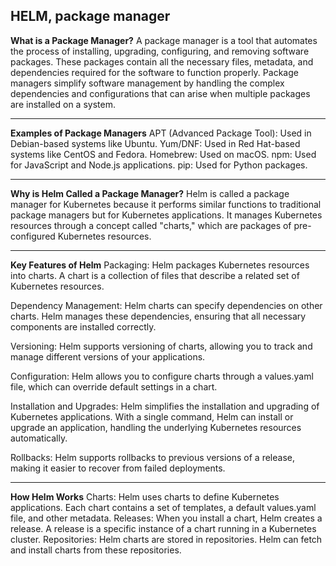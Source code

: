 ## HELM, package manager

**What is a Package Manager?**
A package manager is a tool that automates the process of installing, upgrading, configuring, and removing software packages. These packages contain all the necessary files, metadata, and dependencies required for the software to function properly. Package managers simplify software management by handling the complex dependencies and configurations that can arise when multiple packages are installed on a system.

------------------------------------------------------------------------
**Examples of Package Managers**
APT (Advanced Package Tool): Used in Debian-based systems like Ubuntu.
Yum/DNF: Used in Red Hat-based systems like CentOS and Fedora.
Homebrew: Used on macOS.
npm: Used for JavaScript and Node.js applications.
pip: Used for Python packages.

------------------------------------------------------------------------
**Why is Helm Called a Package Manager?**
Helm is called a package manager for Kubernetes because it performs similar functions to traditional package managers but for Kubernetes applications. It manages Kubernetes resources through a concept called "charts," which are packages of pre-configured Kubernetes resources.

------------------------------------------------------------------------
**Key Features of Helm**
Packaging: Helm packages Kubernetes resources into charts. A chart is a collection of files that describe a related set of Kubernetes resources.

Dependency Management: Helm charts can specify dependencies on other charts. Helm manages these dependencies, ensuring that all necessary components are installed correctly.

Versioning: Helm supports versioning of charts, allowing you to track and manage different versions of your applications.

Configuration: Helm allows you to configure charts through a values.yaml file, which can override default settings in a chart.

Installation and Upgrades: Helm simplifies the installation and upgrading of Kubernetes applications. With a single command, Helm can install or upgrade an application, handling the underlying Kubernetes resources automatically.

Rollbacks: Helm supports rollbacks to previous versions of a release, making it easier to recover from failed deployments.

-------------------------------------------------------------------------
**How Helm Works**
Charts: Helm uses charts to define Kubernetes applications. Each chart contains a set of templates, a default values.yaml file, and other metadata.
Releases: When you install a chart, Helm creates a release. A release is a specific instance of a chart running in a Kubernetes cluster.
Repositories: Helm charts are stored in repositories. Helm can fetch and install charts from these repositories.
